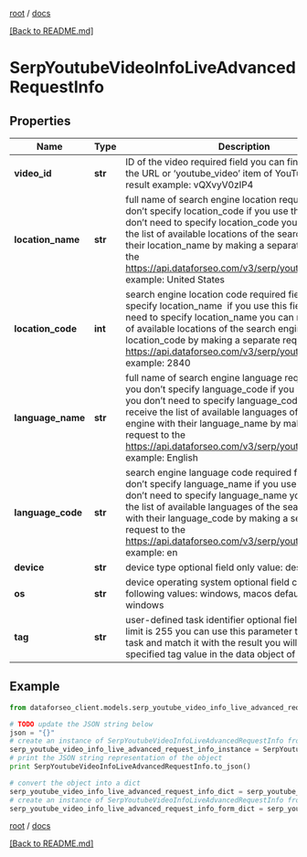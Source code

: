 [root](./../ "root") / [docs](./ "docs")

[[Back to README.md]](./../README.md "[Back to README.md]")

# SerpYoutubeVideoInfoLiveAdvancedRequestInfo

## Properties

Name | Type | Description | Notes
------------ | ------------- | ------------- | -------------
**video_id** | **str** | ID of the video required field you can find video ID in the URL or ‘youtube_video’ item of YouTube Organic result example: vQXvyV0zIP4 | [optional]
**location_name** | **str** | full name of search engine location required field if you don’t specify location_code if you use this field, you don’t need to specify location_code you can receive the list of available locations of the search engine with their location_name by making a separate request to the https://api.dataforseo.com/v3/serp/youtube/locations example: United States | [optional]
**location_code** | **int** | search engine location code required field if you don’t specify location_name  if you use this field, you don’t need to specify location_name you can receive the list of available locations of the search engines with their location_code by making a separate request to the https://api.dataforseo.com/v3/serp/youtube/locations example: 2840 | [optional]
**language_name** | **str** | full name of search engine language required field if you don’t specify language_code if you use this field, you don’t need to specify language_code you can receive the list of available languages of the search engine with their language_name by making a separate request to the https://api.dataforseo.com/v3/serp/youtube/languages example: English | [optional]
**language_code** | **str** | search engine language code required field if you don’t specify language_name if you use this field, you don’t need to specify language_name you can receive the list of available languages of the search engine with their language_code by making a separate request to the https://api.dataforseo.com/v3/serp/youtube/languages example: en | [optional]
**device** | **str** | device type optional field only value: desktop | [optional]
**os** | **str** | device operating system optional field choose from the following values: windows, macos default value: windows | [optional]
**tag** | **str** | user-defined task identifier optional field the character limit is 255 you can use this parameter to identify the task and match it with the result you will find the specified tag value in the data object of the response | [optional]

## Example

```python
from dataforseo_client.models.serp_youtube_video_info_live_advanced_request_info import SerpYoutubeVideoInfoLiveAdvancedRequestInfo

# TODO update the JSON string below
json = "{}"
# create an instance of SerpYoutubeVideoInfoLiveAdvancedRequestInfo from a JSON string
serp_youtube_video_info_live_advanced_request_info_instance = SerpYoutubeVideoInfoLiveAdvancedRequestInfo.from_json(json)
# print the JSON string representation of the object
print SerpYoutubeVideoInfoLiveAdvancedRequestInfo.to_json()

# convert the object into a dict
serp_youtube_video_info_live_advanced_request_info_dict = serp_youtube_video_info_live_advanced_request_info_instance.to_dict()
# create an instance of SerpYoutubeVideoInfoLiveAdvancedRequestInfo from a dict
serp_youtube_video_info_live_advanced_request_info_form_dict = serp_youtube_video_info_live_advanced_request_info.from_dict(serp_youtube_video_info_live_advanced_request_info_dict)
```

  

[root](./../ "root") / [docs](./ "docs")

[[Back to README.md]](./../README.md "[Back to README.md]")